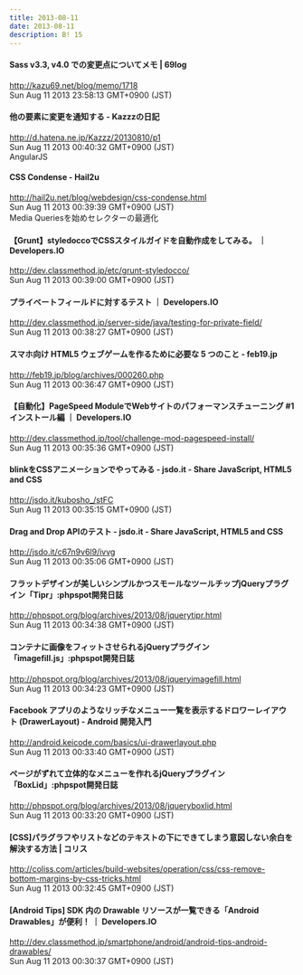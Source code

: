 ```yaml
---
title: 2013-08-11
date: 2013-08-11
description: B! 15
---
```


#### Sass v3.3, v4.0 での変更点についてメモ | 69log
http://kazu69.net/blog/memo/1718<br>
Sun Aug 11 2013 23:58:13 GMT+0900 (JST)<br>


#### 他の要素に変更を通知する - Kazzzの日記
http://d.hatena.ne.jp/Kazzz/20130810/p1<br>
Sun Aug 11 2013 00:40:32 GMT+0900 (JST)<br>
AngularJS


#### CSS Condense - Hail2u
http://hail2u.net/blog/webdesign/css-condense.html<br>
Sun Aug 11 2013 00:39:39 GMT+0900 (JST)<br>
Media Queriesを始めセレクターの最適化


#### 【Grunt】styledoccoでCSSスタイルガイドを自動作成をしてみる。 ｜ Developers.IO
http://dev.classmethod.jp/etc/grunt-styledocco/<br>
Sun Aug 11 2013 00:39:00 GMT+0900 (JST)<br>


#### プライベートフィールドに対するテスト ｜ Developers.IO
http://dev.classmethod.jp/server-side/java/testing-for-private-field/<br>
Sun Aug 11 2013 00:38:27 GMT+0900 (JST)<br>


#### スマホ向け HTML5 ウェブゲームを作るために必要な 5 つのこと - feb19.jp
http://feb19.jp/blog/archives/000260.php<br>
Sun Aug 11 2013 00:36:47 GMT+0900 (JST)<br>


#### 【自動化】PageSpeed ModuleでWebサイトのパフォーマンスチューニング #1 インストール編 ｜ Developers.IO
http://dev.classmethod.jp/tool/challenge-mod-pagespeed-install/<br>
Sun Aug 11 2013 00:35:36 GMT+0900 (JST)<br>


#### blinkをCSSアニメーションでやってみる - jsdo.it - Share JavaScript, HTML5 and CSS
http://jsdo.it/kubosho_/stFC<br>
Sun Aug 11 2013 00:35:15 GMT+0900 (JST)<br>


#### Drag and Drop APIのテスト - jsdo.it - Share JavaScript, HTML5 and CSS
http://jsdo.it/c67n9v6l9/ivvg<br>
Sun Aug 11 2013 00:35:06 GMT+0900 (JST)<br>


#### フラットデザインが美しいシンプルかつスモールなツールチップjQueryプラグイン「Tipr」:phpspot開発日誌
http://phpspot.org/blog/archives/2013/08/jquerytipr.html<br>
Sun Aug 11 2013 00:34:38 GMT+0900 (JST)<br>


#### コンテナに画像をフィットさせられるjQueryプラグイン「imagefill.js」:phpspot開発日誌
http://phpspot.org/blog/archives/2013/08/jqueryimagefill.html<br>
Sun Aug 11 2013 00:34:23 GMT+0900 (JST)<br>


#### Facebook アプリのようなリッチなメニュー一覧を表示するドロワーレイアウト (DrawerLayout) - Android 開発入門
http://android.keicode.com/basics/ui-drawerlayout.php<br>
Sun Aug 11 2013 00:33:40 GMT+0900 (JST)<br>


#### ページがずれて立体的なメニューを作れるjQueryプラグイン「BoxLid」:phpspot開発日誌
http://phpspot.org/blog/archives/2013/08/jqueryboxlid.html<br>
Sun Aug 11 2013 00:33:20 GMT+0900 (JST)<br>


####   [CSS]パラグラフやリストなどのテキストの下にできてしまう意図しない余白を解決する方法 | コリス
http://coliss.com/articles/build-websites/operation/css/css-remove-bottom-margins-by-css-tricks.html<br>
Sun Aug 11 2013 00:32:45 GMT+0900 (JST)<br>


#### [Android Tips] SDK 内の Drawable リソースが一覧できる「Android Drawables」が便利！ ｜ Developers.IO
http://dev.classmethod.jp/smartphone/android/android-tips-android-drawables/<br>
Sun Aug 11 2013 00:30:37 GMT+0900 (JST)<br>


